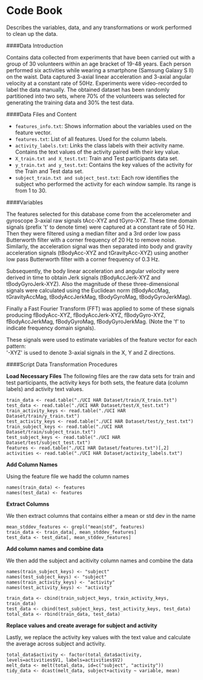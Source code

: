 Code Book
=========
Describes the variables, data, and any transformations or work performed to clean up the data.

####Data Introduction

Contains data collected from experiments that have been carried out with a group of 30 volunteers within an age bracket of 19-48 years. Each person performed six activities while wearing a smartphone (Samsung Galaxy S II) on the waist. Data captured 3-axial linear acceleration and 3-axial angular velocity at a constant rate of 50Hz. Experiments were video-recorded to label the data manually. The obtained dataset has been randomly partitioned into two sets, where 70% of the volunteers was selected for generating the training data and 30% the test data. 


####Data Files and Content

* `features_info.txt`: Shows information about the variables used on the feature vector.
* `features.txt`: List of all features. Used for the column labels.
* `activity_labels.txt`: Links the class labels with their activity name. Contains the text values of the activity paired with their key value.
* `X_train.txt and X_test.txt`: Train and Test participants data set.
* `y_train.txt and y_test.txt`: Contains the key values of the activity for the Train and Test data set.
* `subject_train.txt and subject_test.txt`: Each row identifies the subject who performed the activity for each window sample. Its range is from 1 to 30. 

####Variables

The features selected for this database come from the accelerometer and gyroscope 3-axial raw signals tAcc-XYZ and tGyro-XYZ. These time domain signals (prefix 't' to denote time) were captured at a constant rate of 50 Hz. Then they were filtered using a median filter and a 3rd order low pass Butterworth filter with a corner frequency of 20 Hz to remove noise. Similarly, the acceleration signal was then separated into body and gravity acceleration signals (tBodyAcc-XYZ and tGravityAcc-XYZ) using another low pass Butterworth filter with a corner frequency of 0.3 Hz. 

Subsequently, the body linear acceleration and angular velocity were derived in time to obtain Jerk signals (tBodyAccJerk-XYZ and tBodyGyroJerk-XYZ). Also the magnitude of these three-dimensional signals were calculated using the Euclidean norm (tBodyAccMag, tGravityAccMag, tBodyAccJerkMag, tBodyGyroMag, tBodyGyroJerkMag). 

Finally a Fast Fourier Transform (FFT) was applied to some of these signals producing fBodyAcc-XYZ, fBodyAccJerk-XYZ, fBodyGyro-XYZ, fBodyAccJerkMag, fBodyGyroMag, fBodyGyroJerkMag. (Note the 'f' to indicate frequency domain signals). 

These signals were used to estimate variables of the feature vector for each pattern:  
'-XYZ' is used to denote 3-axial signals in the X, Y and Z directions.

####Script Data Transformation Procedures

**Load Necessary Files**
The following files are the raw data sets for train and test participants, the activity keys for both sets, the feature data (column labels) and activity text values.
`````
train_data <- read.table("./UCI HAR Dataset/train/X_train.txt")
test_data <- read.table("./UCI HAR Dataset/test/X_test.txt")
train_activity_keys <- read.table("./UCI HAR Dataset/train/y_train.txt")
test_activity_keys <- read.table("./UCI HAR Dataset/test/y_test.txt")
train_subject_keys <- read.table("./UCI HAR Dataset/train/subject_train.txt")
test_subject_keys <- read.table("./UCI HAR Dataset/test/subject_test.txt")
features <- read.table("./UCI HAR Dataset/features.txt")[,2]
activities <- read.table("./UCI HAR Dataset/activity_labels.txt")
`````

**Add Column Names**

Using the feature file we hadd the column names
`````
names(train_data) <- features
names(test_data) <- features
`````

**Extract Columns**

We then extract columns that contains either a mean or std dev in the name
`````
mean_stddev_features <- grepl("mean|std", features)
train_data <- train_data[, mean_stddev_features]
test_data <- test_data[, mean_stddev_features]
`````

**Add column names and combine data**

We then add the subject and acitivity column names and combine the data
`````
names(train_subject_keys) <- "subject"
names(test_subject_keys) <- "subject"
names(train_activity_keys) <- "activity"
names(test_activity_keys) <- "activity"

train_data <- cbind(train_subject_keys, train_activity_keys, train_data)
test_data <- cbind(test_subject_keys, test_activity_keys, test_data)
total_data <- rbind(train_data, test_data)
`````

**Replace values and create average for subject and activity**

Lastly, we replace the activity key values with the text value and calculate the average across subject and activity.
`````
total_data$activity <- factor(total_data$activity, levels=activities$V1, labels=activities$V2)
melt_data <- melt(total_data, id=c("subject", "activity"))
tidy_data <- dcast(melt_data, subject+activity ~ variable, mean)
`````




